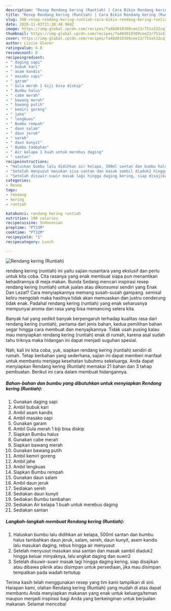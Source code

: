 ```yaml
---
description: "Resep Rendang kering (Runtiah) | Cara Bikin Rendang kering (Runtiah) Yang Enak Dan Lezat"
title: "Resep Rendang kering (Runtiah) | Cara Bikin Rendang kering (Runtiah) Yang Enak Dan Lezat"
slug: 398-resep-rendang-kering-runtiah-cara-bikin-rendang-kering-runtiah-yang-enak-dan-lezat
date: 2020-11-03T21:38:40.960Z
image: https://img-global.cpcdn.com/recipes/fa48d010309cee23/751x532cq70/rendang-kering-runtiah-foto-resep-utama.jpg
thumbnail: https://img-global.cpcdn.com/recipes/fa48d010309cee23/751x532cq70/rendang-kering-runtiah-foto-resep-utama.jpg
cover: https://img-global.cpcdn.com/recipes/fa48d010309cee23/751x532cq70/rendang-kering-runtiah-foto-resep-utama.jpg
author: Lizzie Glover
ratingvalue: 4.8
reviewcount: 8
recipeingredient:
- " daging sapi"
- " bubuk kari"
- " asam kandis"
- " masako sapi"
- " garam"
- " Gula merah 1 biji bisa diskip"
- " Bumbu halus"
- " cabe merah"
- " bawang merah"
- " bawang putih"
- " kemiri goreng"
- " jahe"
- " lengkuas"
- " Bumbu rempah"
- " daun salam"
- " daun jeruk"
- " sereh"
- " daun kunyit"
- " Bumbu tambahan"
- " Air kelapa 1 buah untuk merebus daging"
- " santan"
recipeinstructions:
- "Haluskan bumbu lalu didihkan air kelapa, 500ml santan dan bumbu halus tambahkan daun jeruk, salam, sereh, daun kunyit, asem kandis lalu masukan daging, rebus hingga air menyusut"
- "Setelah menyusut masukan sisa santan dan masak sambil diaduk2 hingga keluar minyaknya, lalu angkat daging dan suwir2"
- "Setelah disuwir-suwir masak lagi hingga daging kering, siap disajikan atau dibawa piknik atau disimpan untuk persediaan, jika mau disimpan tempatkan pada wadah tertutup"
categories:
- Resep
tags:
- rendang
- kering
- runtiah

katakunci: rendang kering runtiah 
nutrition: 198 calories
recipecuisine: Indonesian
preptime: "PT33M"
cooktime: "PT32M"
recipeyield: "1"
recipecategory: Lunch

---
```



![Rendang kering (Runtiah)](https://img-global.cpcdn.com/recipes/fa48d010309cee23/751x532cq70/rendang-kering-runtiah-foto-resep-utama.jpg)


rendang kering (runtiah) ini yaitu sajian nusantara yang ekslusif dan perlu untuk kita coba. Cita rasanya yang enak membuat siapa pun menantikan kehadirannya di meja makan.
Bunda Sedang mencari inspirasi resep rendang kering (runtiah) untuk jualan atau dikonsumsi sendiri yang Enak Dan Lezat? Cara menyiapkannya memang susah-susah gampang. semisal keliru mengolah maka hasilnya tidak akan memuaskan dan justru cenderung tidak enak. Padahal rendang kering (runtiah) yang enak seharusnya mempunyai aroma dan rasa yang bisa memancing selera kita.



Banyak hal yang sedikit banyak berpengaruh terhadap kualitas rasa dari rendang kering (runtiah), pertama dari jenis bahan, kedua pemilihan bahan segar hingga cara membuat dan menyajikannya. Tidak usah pusing kalau mau menyiapkan rendang kering (runtiah) enak di rumah, karena asal sudah tahu triknya maka hidangan ini dapat menjadi suguhan spesial.


Nah, kali ini kita coba, yuk, siapkan rendang kering (runtiah) sendiri di rumah. Tetap berbahan yang sederhana, sajian ini dapat memberi manfaat untuk membantu menjaga kesehatan tubuhmu sekeluarga. Anda dapat menyiapkan Rendang kering (Runtiah) memakai 21 bahan dan 3 tahap pembuatan. Berikut ini cara dalam membuat hidangannya.

<!--inarticleads1-->

##### Bahan-bahan dan bumbu yang dibutuhkan untuk menyiapkan Rendang kering (Runtiah):

1. Gunakan  daging sapi
1. Ambil  bubuk kari
1. Ambil  asam kandis
1. Ambil  masako sapi
1. Gunakan  garam
1. Ambil  Gula merah 1 biji bisa diskip
1. Siapkan  Bumbu halus
1. Gunakan  cabe merah
1. Siapkan  bawang merah
1. Gunakan  bawang putih
1. Ambil  kemiri goreng
1. Ambil  jahe
1. Ambil  lengkuas
1. Siapkan  Bumbu rempah
1. Gunakan  daun salam
1. Ambil  daun jeruk
1. Sediakan  sereh
1. Sediakan  daun kunyit
1. Sediakan  Bumbu tambahan
1. Sediakan  Air kelapa 1 buah untuk merebus daging
1. Sediakan  santan




<!--inarticleads2-->

##### Langkah-langkah membuat Rendang kering (Runtiah):

1. Haluskan bumbu lalu didihkan air kelapa, 500ml santan dan bumbu halus tambahkan daun jeruk, salam, sereh, daun kunyit, asem kandis lalu masukan daging, rebus hingga air menyusut
1. Setelah menyusut masukan sisa santan dan masak sambil diaduk2 hingga keluar minyaknya, lalu angkat daging dan suwir2
1. Setelah disuwir-suwir masak lagi hingga daging kering, siap disajikan atau dibawa piknik atau disimpan untuk persediaan, jika mau disimpan tempatkan pada wadah tertutup




Terima kasih telah menggunakan resep yang tim kami tampilkan di sini. Harapan kami, olahan Rendang kering (Runtiah) yang mudah di atas dapat membantu Anda menyiapkan makanan yang enak untuk keluarga/teman maupun menjadi inspirasi bagi Anda yang berkeinginan untuk berjualan makanan. Selamat mencoba!
